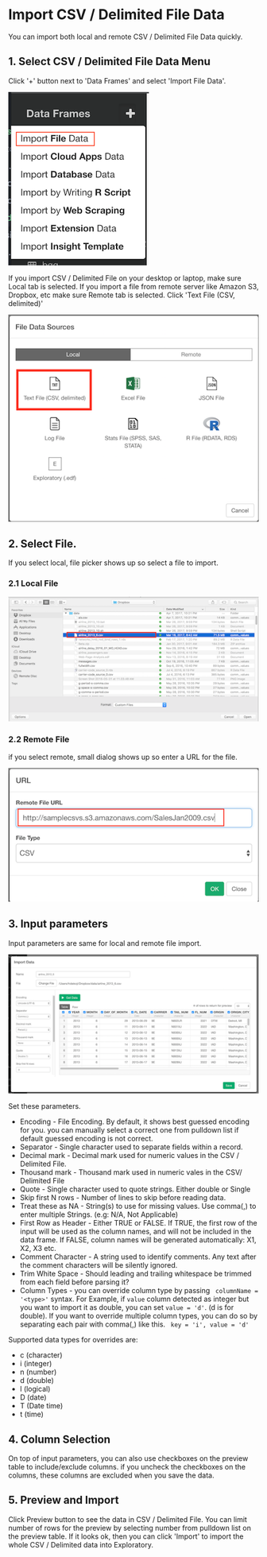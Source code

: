 # Import CSV / Delimited File Data

You can import both local and remote CSV / Delimited File Data quickly.

## 1. Select CSV / Delimited File Data Menu

Click '+' button next to 'Data Frames' and select 'Import File Data'.

![](images/import-file-data.png)

If you import CSV / Delimited File on your desktop or laptop, make sure Local tab is selected. If you import a file from remote server like Amazon S3, Dropbox, etc make sure Remote tab is selected. Click 'Text File (CSV, delimited)'

![](images/csv-select.png)

## 2. Select File.
If you select local, file picker shows up so select a file to import.
### 2.1 Local File

![](images/local-file-picker-csv.png)

### 2.2 Remote File
if you select remote, small dialog shows up so enter a URL for the file.

![](images/import-remote-csv-url.png)


## 3. Input parameters

Input parameters are same for local and remote file import.

![](images/import-csv-dialog.png)

Set these parameters.

* Encoding - File Encoding. By default, it shows best guessed encoding for you. you can manually select a correct one from pulldown list if default guessed encoding is not correct.
* Separator - Single character used to separate fields within a record.
* Decimal mark - Decimal mark used for numeric values in the CSV / Delimited File.
* Thousand mark - Thousand mark used in numeric vales in the CSV/ Delimited File
* Quote - Single character used to quote strings. Either double or Single
* Skip first N rows - Number of lines to skip before reading data.
* Treat these as NA - String(s) to use for missing values. Use comma(,) to enter multiple Strings. (e.g: N/A, Not Applicable)
* First Row as Header - Either TRUE or FALSE.
If TRUE, the first row of the input will be used as the column names, and will not be included in the data frame. If FALSE, column names will be generated automatically: X1, X2, X3 etc.
* Comment Character - A string used to identify comments. Any text after the comment characters will be silently ignored.
* Trim White Space - Should leading and trailing whitespace be trimmed from each field before parsing it?
* Column Types - you can override column type by passing ` columnName = '<type>'` syntax.
For Example, if `value` column detected as integer but you want to import it as double, you can set `value = 'd'`. (d is for double). If you want to override multiple column types, you can do so by separating each pair with comma(,) like this. ` key = 'i', value = 'd'` 

Supported data types for overrides are:

- c (character)
- i (integer)
- n (number)
- d (double)
- l (logical)
- D (date)
- T (Date time)
- t (time)


## 4. Column Selection

On top of input parameters, you can also use checkboxes on the preview table to include/exclude columns. if you uncheck the checkboxes on the columns, these columns are excluded when you save the data. 

## 5. Preview and Import

Click Preview button to see the data in CSV / Delimited File. You can limit number of rows for the preview by selecting number from pulldown list on the preview table. If it looks ok, then you can click 'Import' to import the whole CSV / Delimited data into Exploratory.
